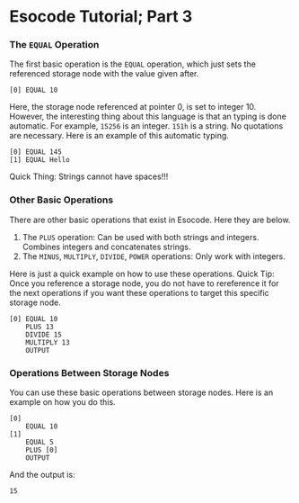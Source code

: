 # Esocode Tutorial; Part 3

### The `EQUAL` Operation

The first basic operation is the `EQUAL` operation, which just sets the referenced storage node with the value given after. 
```
[0] EQUAL 10
```
Here, the storage node referenced at pointer 0, is set to integer 10. However, the interesting thing about this language is that an typing is done automatic. For example, `15256` is an integer. `151h` is a string. No quotations are necessary. Here is an example of this automatic typing.
```
[0] EQUAL 145
[1] EQUAL Hello
```
Quick Thing: Strings cannot have spaces!!!

### Other Basic Operations

There are other basic operations that exist in Esocode. Here they are below.

1. The `PLUS` operation: Can be used with both strings and integers. Combines integers and concatenates strings.
2. The `MINUS`, `MULTIPLY`, `DIVIDE`, `POWER` operations: Only work with integers.

Here is just a quick example on how to use these operations. Quick Tip: Once you reference a storage node, you do not have to rereference it for the next operations if you want these operations to target this specific storage node.
```
[0] EQUAL 10
    PLUS 13
    DIVIDE 15
    MULTIPLY 13
    OUTPUT
```

### Operations Between Storage Nodes

You can use these basic operations between storage nodes. Here is an example on how you do this.

```
[0] 
    EQUAL 10
[1]
    EQUAL 5
    PLUS [0]
    OUTPUT
```
And the output is:
```
15
```
